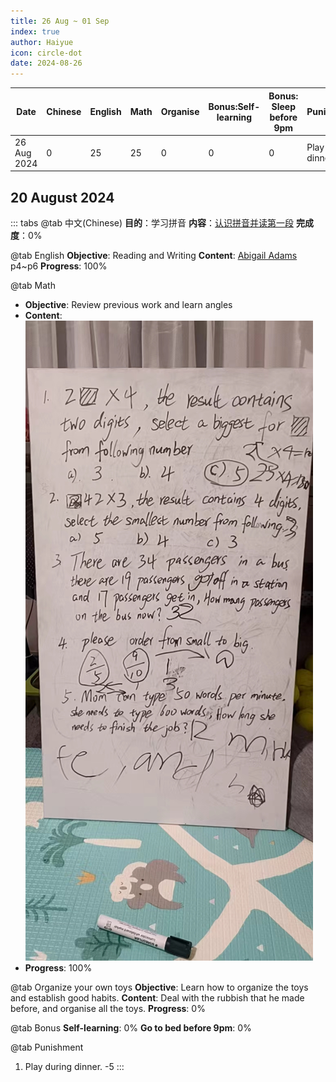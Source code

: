 ```yaml
---
title: 26 Aug ~ 01 Sep
index: true
author: Haiyue
icon: circle-dot
date: 2024-08-26
---
```


| Date | Chinese | English | Math | Organise | Bonus:Self-learning | Bonus: Sleep before 9pm | Punishment | Total |
| -- | -- | -- | -- | -- | -- | -- | -- | -- |
|26 Aug 2024 | 0 | 25 | 25 | 0 | 0 | 0 | Play during dinner: -5 | 45 |


## 20 August 2024

::: tabs
@tab 中文(Chinese)
**目的**：学习拼音
**内容**：[认识拼音并读第一段](/chinese/idiom/2024-01-20_不可救药.html)
**完成度**：0%

@tab English
**Objective**: Reading and Writing
**Content**: [Abigail Adams](/english/reading/K/01.AbigailAdams(clr).html) p4~p6
**Progress**: 100%

@tab Math
* **Objective**: Review previous work and learn angles
* **Content**: 
![](img/math_26Aug2024.jpg)
* **Progress**: 100%

@tab Organize your own toys
**Objective**: Learn how to organize the toys and establish good habits.
**Content**: Deal with the rubbish that he made before, and organise all the toys.
**Progress**: 0%

@tab Bonus
**Self-learning**: 0%
**Go to bed before 9pm**: 0%

@tab Punishment
1. Play during dinner. -5
:::
